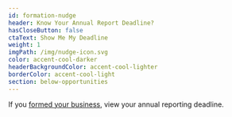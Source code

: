 ```yaml
---
id: formation-nudge
header: Know Your Annual Report Deadline?
hasCloseButton: false
ctaText: Show Me My Deadline
weight: 1
imgPath: /img/nudge-icon.svg
color: accent-cool-darker
headerBackgroundColor: accent-cool-lighter
borderColor: accent-cool-light
section: below-opportunities
---
```


If you [formed your business](/tasks/form-business-entity), view your annual reporting deadline.
